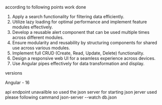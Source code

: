 according to following points work done  

1) Apply a search functionality for filtering data efficiently.
2) Utilize lazy loading for optimal performance and implement feature modules effectively.
3) Develop a reusable alert component that can be used multiple times across different modules.
4) Ensure modularity and reusability by structuring components for shared use across various modules.
5) Implement full CRUD (Create, Read, Update, Delete) functionality.
6) Design a responsive web UI for a seamless experience across devices.
7) Use Angular pipes effectively for data transformation and display.


versions

Angular - 16

api endpoint unavailble so  used the json server 
for starting json jerver used please following cammand 
json-server --watch db.json
